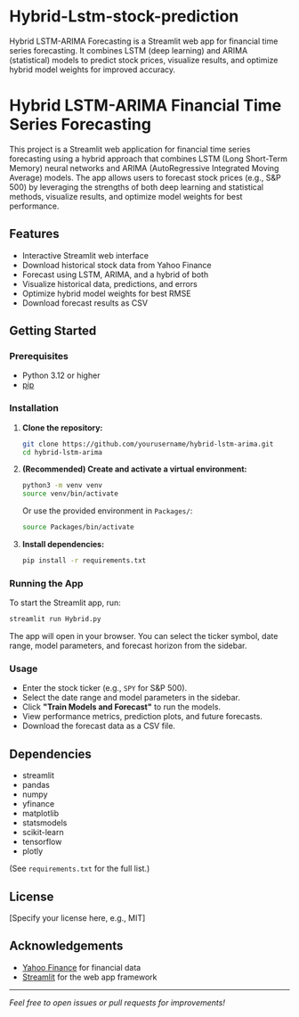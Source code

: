 # Hybrid-Lstm-stock-prediction
Hybrid LSTM-ARIMA Forecasting is a Streamlit web app for financial time series forecasting. It combines LSTM (deep learning) and ARIMA (statistical) models to predict stock prices, visualize results, and optimize hybrid model weights for improved accuracy.

# Hybrid LSTM-ARIMA Financial Time Series Forecasting

This project is a Streamlit web application for financial time series forecasting using a hybrid approach that combines LSTM (Long Short-Term Memory) neural networks and ARIMA (AutoRegressive Integrated Moving Average) models. The app allows users to forecast stock prices (e.g., S&P 500) by leveraging the strengths of both deep learning and statistical methods, visualize results, and optimize model weights for best performance.

## Features

- Interactive Streamlit web interface
- Download historical stock data from Yahoo Finance
- Forecast using LSTM, ARIMA, and a hybrid of both
- Visualize historical data, predictions, and errors
- Optimize hybrid model weights for best RMSE
- Download forecast results as CSV

## Getting Started

### Prerequisites

- Python 3.12 or higher
- [pip](https://pip.pypa.io/en/stable/)

### Installation

1. **Clone the repository:**
   ```bash
   git clone https://github.com/yourusername/hybrid-lstm-arima.git
   cd hybrid-lstm-arima
   ```

2. **(Recommended) Create and activate a virtual environment:**
   ```bash
   python3 -m venv venv
   source venv/bin/activate
   ```

   Or use the provided environment in `Packages/`:
   ```bash
   source Packages/bin/activate
   ```

3. **Install dependencies:**
   ```bash
   pip install -r requirements.txt
   ```

### Running the App

To start the Streamlit app, run:

```bash
streamlit run Hybrid.py
```

The app will open in your browser. You can select the ticker symbol, date range, model parameters, and forecast horizon from the sidebar.

### Usage

- Enter the stock ticker (e.g., `SPY` for S&P 500).
- Select the date range and model parameters in the sidebar.
- Click **"Train Models and Forecast"** to run the models.
- View performance metrics, prediction plots, and future forecasts.
- Download the forecast data as a CSV file.

## Dependencies

- streamlit
- pandas
- numpy
- yfinance
- matplotlib
- statsmodels
- scikit-learn
- tensorflow
- plotly

(See `requirements.txt` for the full list.)

## License

[Specify your license here, e.g., MIT]

## Acknowledgements

- [Yahoo Finance](https://finance.yahoo.com/) for financial data
- [Streamlit](https://streamlit.io/) for the web app framework

---

*Feel free to open issues or pull requests for improvements!*
